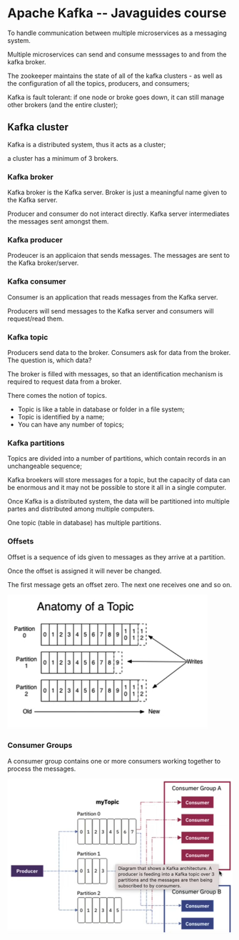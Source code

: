 # Apache Kafka -- Javaguides course

To handle communication between multiple microservices as a messaging system.

Multiple microservices can send and consume messsages to and from the kafka broker.

The zookeeper maintains the state of all of the kafka clusters - as well as the configuration of all the topics, producers, and consumers;

Kafka is fault tolerant: if one node or broke goes down, it can still manage other brokers (and the entire cluster);


## Kafka cluster

Kafka is a distributed system, thus it acts as a cluster;

a cluster has a minimum of 3 brokers.


### Kafka broker

Kafka broker is the Kafka server. Broker is just a meaningful name given to the Kafka server.

Producer and consumer do not interact directly. Kafka server intermediates the messages sent amongst them.

### Kafka producer

Prodeucer is an applicaion that sends messages. The messages are sent to the Kafka broker/server. 

### Kafka consumer

Consumer is an application that reads messages from the Kafka server.

Producers will send messages to the Kafka server and consumers will request/read them. 


### Kafka topic

Producers send data to the broker. Consumers ask for data from the broker. The question is, which data?

The broker is filled with messages, so that an identification mechanism is required to request data from a broker.

There comes the notion of topics.

* Topic is like a table in database or folder in a file system;
* Topic is identified by a name;
* You can have any number of topics;


### Kafka partitions

Topics are divided into a number of partitions, which contain records in an unchangeable sequence;

Kafka broekers will store messages for a topic, but the capacity of data can be enormous and it may not be possible to store it all in a single computer.

Once Kafka is a distributed system, the data will be partitioned into multiple partes and distributed among multiple computers.

One topic (table in database) has multiple partitions.


### Offsets

Offset is a sequence of ids given to messages as they arrive at a partition.

Once the offset is assigned it will never be changed.

The first message gets an offset zero. The next one receives one and so on.

![img.png](images/img.png)



### Consumer Groups

A consumer group contains one or more consumers working together to process the messages.

![img.png](images/img2.png)
